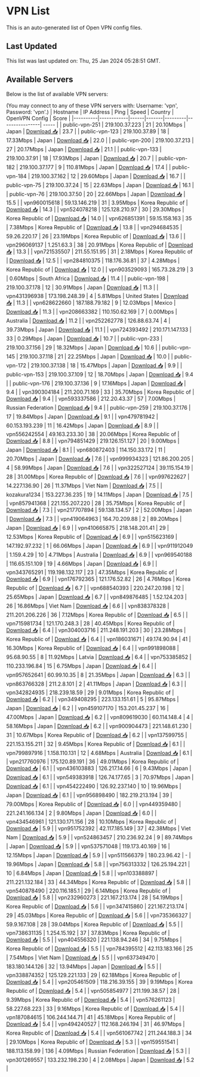 # VPN List

This is an auto-generated list of Open VPN config files.

## Last Updated

This list was last updated on: Thu, 25 Jan 2024 05:28:51 GMT.

## Available Servers

Below is the list of available VPN servers:

(You may connect to any of these VPN servers with: Username: 'vpn', Password: 'vpn'.)
| Hostname | IP Address | Ping | Speed | Country | OpenVPN Config | Score |
|----------|------------|------|-------|---------|----------------| ----- |
| public-vpn-251 | 219.100.37.223 | 21 | 20.10Mbps | Japan | [Download 📥](./configs/server_0_JP.ovpn) | 23.7 |
| public-vpn-123 | 219.100.37.89 | 18 | 17.33Mbps | Japan | [Download 📥](./configs/server_1_JP.ovpn) | 22.0 |
| public-vpn-200 | 219.100.37.213 | 27 | 20.17Mbps | Japan | [Download 📥](./configs/server_2_JP.ovpn) | 21.1 |
| public-vpn-133 | 219.100.37.91 | 18 | 17.93Mbps | Japan | [Download 📥](./configs/server_3_JP.ovpn) | 20.7 |
| public-vpn-182 | 219.100.37.177 | 9 | 110.81Mbps | Japan | [Download 📥](./configs/server_4_JP.ovpn) | 17.4 |
| public-vpn-184 | 219.100.37.162 | 12 | 29.60Mbps | Japan | [Download 📥](./configs/server_5_JP.ovpn) | 16.7 |
| public-vpn-75 | 219.100.37.24 | 15 | 22.63Mbps | Japan | [Download 📥](./configs/server_6_JP.ovpn) | 16.1 |
| public-vpn-76 | 219.100.37.50 | 20 | 22.66Mbps | Japan | [Download 📥](./configs/server_7_JP.ovpn) | 15.5 |
| vpn960015618 | 59.13.146.219 | 31 | 3.95Mbps | Korea Republic of | [Download 📥](./configs/server_8_KR.ovpn) | 14.3 |
| vpn524078218 | 125.128.210.97 | 30 | 29.30Mbps | Korea Republic of | [Download 📥](./configs/server_9_KR.ovpn) | 14.0 |
| vpn626851391 | 59.15.158.163 | 35 | 7.38Mbps | Korea Republic of | [Download 📥](./configs/server_10_KR.ovpn) | 13.8 |
| vpn294684535 | 59.26.220.17 | 26 | 23.19Mbps | Korea Republic of | [Download 📥](./configs/server_11_KR.ovpn) | 13.6 |
| vpn296069137 | 1.251.63.3 | 38 | 20.91Mbps | Korea Republic of | [Download 📥](./configs/server_12_KR.ovpn) | 13.3 |
| vpn721535507 | 211.55.151.95 | 31 | 2.18Mbps | Korea Republic of | [Download 📥](./configs/server_13_KR.ovpn) | 12.5 |
| vpn284810375 | 118.176.36.81 | 37 | 4.28Mbps | Korea Republic of | [Download 📥](./configs/server_14_KR.ovpn) | 12.0 |
| vpn903529093 | 165.73.28.219 | 3 | 0.60Mbps | South Africa | [Download 📥](./configs/server_15_ZA.ovpn) | 11.4 |
| public-vpn-198 | 219.100.37.178 | 12 | 30.91Mbps | Japan | [Download 📥](./configs/server_16_JP.ovpn) | 11.3 |
| vpn431396938 | 173.198.248.39 | 4 | 5.81Mbps | United States | [Download 📥](./configs/server_17_US.ovpn) | 11.3 |
| vpn628622660 | 187.188.79.182 | 9 | 12.03Mbps | Mexico | [Download 📥](./configs/server_18_MX.ovpn) | 11.3 |
| vpn208663382 | 110.150.62.169 | 7 | 0.00Mbps | Australia | [Download 📥](./configs/server_19_AU.ovpn) | 11.2 |
| vpn252262778 | 126.88.63.74 | 4 | 39.73Mbps | Japan | [Download 📥](./configs/server_20_JP.ovpn) | 11.1 |
| vpn724393492 | 210.171.147.133 | 33 | 0.29Mbps | Japan | [Download 📥](./configs/server_21_JP.ovpn) | 10.7 |
| public-vpn-233 | 219.100.37.156 | 29 | 18.32Mbps | Japan | [Download 📥](./configs/server_22_JP.ovpn) | 10.6 |
| public-vpn-145 | 219.100.37.118 | 21 | 22.25Mbps | Japan | [Download 📥](./configs/server_23_JP.ovpn) | 10.0 |
| public-vpn-172 | 219.100.37.138 | 18 | 15.47Mbps | Japan | [Download 📥](./configs/server_24_JP.ovpn) | 9.9 |
| public-vpn-153 | 219.100.37.109 | 12 | 18.70Mbps | Japan | [Download 📥](./configs/server_25_JP.ovpn) | 9.4 |
| public-vpn-176 | 219.100.37.136 | 9 | 17.16Mbps | Japan | [Download 📥](./configs/server_26_JP.ovpn) | 9.4 |
| vpn390304184 | 211.200.71.169 | 33 | 35.70Mbps | Korea Republic of | [Download 📥](./configs/server_27_KR.ovpn) | 9.4 |
| vpn593337586 | 212.20.43.37 | 57 | 7.00Mbps | Russian Federation | [Download 📥](./configs/server_28_RU.ovpn) | 9.4 |
| public-vpn-259 | 219.100.37.176 | 17 | 19.84Mbps | Japan | [Download 📥](./configs/server_29_JP.ovpn) | 9.1 |
| vpn479781942 | 60.153.193.239 | 11 | 16.42Mbps | Japan | [Download 📥](./configs/server_30_JP.ovpn) | 8.9 |
| vpn556242554 | 49.163.233.30 | 38 | 20.06Mbps | Korea Republic of | [Download 📥](./configs/server_31_KR.ovpn) | 8.8 |
| vpn794851429 | 219.126.151.127 | 20 | 9.00Mbps | Japan | [Download 📥](./configs/server_32_JP.ovpn) | 8.1 |
| vpn680872403 | 114.150.33.172 | 11 | 20.70Mbps | Japan | [Download 📥](./configs/server_33_JP.ovpn) | 7.6 |
| vpn999934323 | 121.86.200.205 | 4 | 58.99Mbps | Japan | [Download 📥](./configs/server_34_JP.ovpn) | 7.6 |
| vpn322527124 | 39.115.154.19 | 28 | 31.00Mbps | Korea Republic of | [Download 📥](./configs/server_35_KR.ovpn) | 7.6 |
| vpn997622627 | 14.227.136.90 | 26 | 11.37Mbps | Viet Nam | [Download 📥](./configs/server_36_VN.ovpn) | 7.5 |
| kozakura1234 | 153.227.36.235 | 19 | 14.11Mbps | Japan | [Download 📥](./configs/server_37_JP.ovpn) | 7.5 |
| vpn857941368 | 221.155.207.220 | 28 | 35.75Mbps | Korea Republic of | [Download 📥](./configs/server_38_KR.ovpn) | 7.3 |
| vpn217707894 | 59.138.134.57 | 2 | 52.00Mbps | Japan | [Download 📥](./configs/server_39_JP.ovpn) | 7.3 |
| vpn419064963 | 164.70.209.88 | 2 | 89.20Mbps | Japan | [Download 📥](./configs/server_40_JP.ovpn) | 6.9 |
| vpn410665875 | 218.148.201.41 | 29 | 12.53Mbps | Korea Republic of | [Download 📥](./configs/server_41_KR.ovpn) | 6.9 |
| vpn515623169 | 147.192.97.232 | 1 | 66.06Mbps | Japan | [Download 📥](./configs/server_42_JP.ovpn) | 6.9 |
| vpn911912049 | 1.159.4.29 | 10 | 4.71Mbps | Australia | [Download 📥](./configs/server_43_AU.ovpn) | 6.9 |
| vpn969540188 | 116.65.151.109 | 19 | 4.66Mbps | Japan | [Download 📥](./configs/server_44_JP.ovpn) | 6.9 |
| vpn343765291 | 119.198.132.117 | 23 | 47.35Mbps | Korea Republic of | [Download 📥](./configs/server_45_KR.ovpn) | 6.9 |
| vpn176792365 | 121.176.52.82 | 26 | 4.76Mbps | Korea Republic of | [Download 📥](./configs/server_46_KR.ovpn) | 6.7 |
| vpn688540393 | 220.247.20.198 | 12 | 25.65Mbps | Japan | [Download 📥](./configs/server_47_JP.ovpn) | 6.7 |
| vpn849876485 | 1.52.124.203 | 26 | 16.86Mbps | Viet Nam | [Download 📥](./configs/server_48_VN.ovpn) | 6.6 |
| vpn838378328 | 211.201.206.226 | 36 | 7.12Mbps | Korea Republic of | [Download 📥](./configs/server_49_KR.ovpn) | 6.5 |
| vpn715981734 | 121.170.248.3 | 28 | 40.45Mbps | Korea Republic of | [Download 📥](./configs/server_50_KR.ovpn) | 6.4 |
| vpn304003716 | 211.248.191.203 | 30 | 23.28Mbps | Korea Republic of | [Download 📥](./configs/server_51_KR.ovpn) | 6.4 |
| vpn186031671 | 49.174.90.94 | 41 | 16.30Mbps | Korea Republic of | [Download 📥](./configs/server_52_KR.ovpn) | 6.4 |
| vpn991898088 | 95.68.90.55 | 8 | 11.92Mbps | Latvia | [Download 📥](./configs/server_53_LV.ovpn) | 6.4 |
| vpn753385852 | 110.233.196.84 | 15 | 6.75Mbps | Japan | [Download 📥](./configs/server_54_JP.ovpn) | 6.4 |
| vpn957652641 | 60.99.10.35 | 8 | 21.35Mbps | Japan | [Download 📥](./configs/server_55_JP.ovpn) | 6.3 |
| vpn863766328 | 211.2.8.101 | 2 | 41.11Mbps | Japan | [Download 📥](./configs/server_56_JP.ovpn) | 6.3 |
| vpn342824935 | 218.239.18.59 | 29 | 9.01Mbps | Korea Republic of | [Download 📥](./configs/server_57_KR.ovpn) | 6.2 |
| vpn349408295 | 223.133.151.61 | 5 | 95.87Mbps | Japan | [Download 📥](./configs/server_58_JP.ovpn) | 6.2 |
| vpn459107170 | 153.201.45.237 | 16 | 47.00Mbps | Japan | [Download 📥](./configs/server_59_JP.ovpn) | 6.2 |
| vpn809619030 | 60.114.148.4 | 4 | 58.16Mbps | Japan | [Download 📥](./configs/server_60_JP.ovpn) | 6.2 |
| vpn900904473 | 221.148.61.230 | 31 | 10.67Mbps | Korea Republic of | [Download 📥](./configs/server_61_KR.ovpn) | 6.2 |
| vpn137599755 | 221.153.155.211 | 32 | 9.45Mbps | Korea Republic of | [Download 📥](./configs/server_62_KR.ovpn) | 6.1 |
| vpn799897916 | 1.158.110.131 | 12 | 4.68Mbps | Australia | [Download 📥](./configs/server_63_AU.ovpn) | 6.1 |
| vpn217760976 | 175.120.89.191 | 36 | 49.01Mbps | Korea Republic of | [Download 📥](./configs/server_64_KR.ovpn) | 6.1 |
| vpn436103883 | 126.217.14.66 | 6 | 9.43Mbps | Japan | [Download 📥](./configs/server_65_JP.ovpn) | 6.1 |
| vpn549383918 | 126.74.177.65 | 3 | 70.97Mbps | Japan | [Download 📥](./configs/server_66_JP.ovpn) | 6.1 |
| vpn454222490 | 126.92.237.140 | 10 | 19.96Mbps | Japan | [Download 📥](./configs/server_67_JP.ovpn) | 6.1 |
| vpn956898490 | 182.219.213.194 | 39 | 79.00Mbps | Korea Republic of | [Download 📥](./configs/server_68_KR.ovpn) | 6.0 |
| vpn449359480 | 221.241.166.134 | 2 | 9.80Mbps | Japan | [Download 📥](./configs/server_69_JP.ovpn) | 6.0 |
| vpn434546961 | 121.130.171.156 | 28 | 10.10Mbps | Korea Republic of | [Download 📥](./configs/server_70_KR.ovpn) | 5.9 |
| vpn951752392 | 42.117.185.149 | 37 | 42.38Mbps | Viet Nam | [Download 📥](./configs/server_71_VN.ovpn) | 5.9 |
| vpn524863457 | 210.236.92.24 | 9 | 89.74Mbps | Japan | [Download 📥](./configs/server_72_JP.ovpn) | 5.9 |
| vpn537571048 | 119.173.40.169 | 16 | 12.15Mbps | Japan | [Download 📥](./configs/server_73_JP.ovpn) | 5.9 |
| vpn511566379 | 180.23.96.42 | - | 19.96Mbps | Japan | [Download 📥](./configs/server_74_JP.ovpn) | 5.8 |
| vpn756313332 | 126.25.194.221 | 10 | 6.84Mbps | Japan | [Download 📥](./configs/server_75_JP.ovpn) | 5.8 |
| vpn103388897 | 211.221.132.184 | 33 | 44.34Mbps | Korea Republic of | [Download 📥](./configs/server_76_KR.ovpn) | 5.8 |
| vpn540878490 | 220.116.185.1 | 29 | 6.14Mbps | Korea Republic of | [Download 📥](./configs/server_77_KR.ovpn) | 5.8 |
| vpn232960273 | 221.167.213.174 | 28 | 54.19Mbps | Korea Republic of | [Download 📥](./configs/server_78_KR.ovpn) | 5.6 |
| vpn347415860 | 221.167.213.174 | 29 | 45.03Mbps | Korea Republic of | [Download 📥](./configs/server_79_KR.ovpn) | 5.6 |
| vpn735366327 | 59.9.167.108 | 28 | 39.04Mbps | Korea Republic of | [Download 📥](./configs/server_80_KR.ovpn) | 5.5 |
| vpn738631135 | 1.254.15.192 | 37 | 37.83Mbps | Korea Republic of | [Download 📥](./configs/server_81_KR.ovpn) | 5.5 |
| vpn404556320 | 221.138.94.246 | 34 | 9.75Mbps | Korea Republic of | [Download 📥](./configs/server_82_KR.ovpn) | 5.5 |
| vpn784395512 | 42.113.183.166 | 25 | 7.54Mbps | Viet Nam | [Download 📥](./configs/server_83_VN.ovpn) | 5.5 |
| vpn637349470 | 183.180.144.126 | 32 | 13.94Mbps | Japan | [Download 📥](./configs/server_84_JP.ovpn) | 5.5 |
| vpn338874352 | 125.129.221.133 | 29 | 62.18Mbps | Korea Republic of | [Download 📥](./configs/server_85_KR.ovpn) | 5.4 |
| vpn205461509 | 118.216.39.155 | 39 | 9.19Mbps | Korea Republic of | [Download 📥](./configs/server_86_KR.ovpn) | 5.4 |
| vpn505854977 | 211.199.38.57 | 28 | 9.39Mbps | Korea Republic of | [Download 📥](./configs/server_87_KR.ovpn) | 5.4 |
| vpn576261123 | 58.227.68.223 | 33 | 9.16Mbps | Korea Republic of | [Download 📥](./configs/server_88_KR.ovpn) | 5.4 |
| vpn187084615 | 106.244.144.71 | 41 | 45.18Mbps | Korea Republic of | [Download 📥](./configs/server_89_KR.ovpn) | 5.4 |
| vpn494240527 | 112.168.246.194 | 31 | 46.97Mbps | Korea Republic of | [Download 📥](./configs/server_90_KR.ovpn) | 5.4 |
| vpn561067742 | 211.244.188.3 | 34 | 29.10Mbps | Korea Republic of | [Download 📥](./configs/server_91_KR.ovpn) | 5.3 |
| vpn159551541 | 188.113.158.99 | 136 | 4.09Mbps | Russian Federation | [Download 📥](./configs/server_92_RU.ovpn) | 5.3 |
| vpn301269557 | 133.232.198.230 | 4 | 2.08Mbps | Japan | [Download 📥](./configs/server_93_JP.ovpn) | 5.2 |
